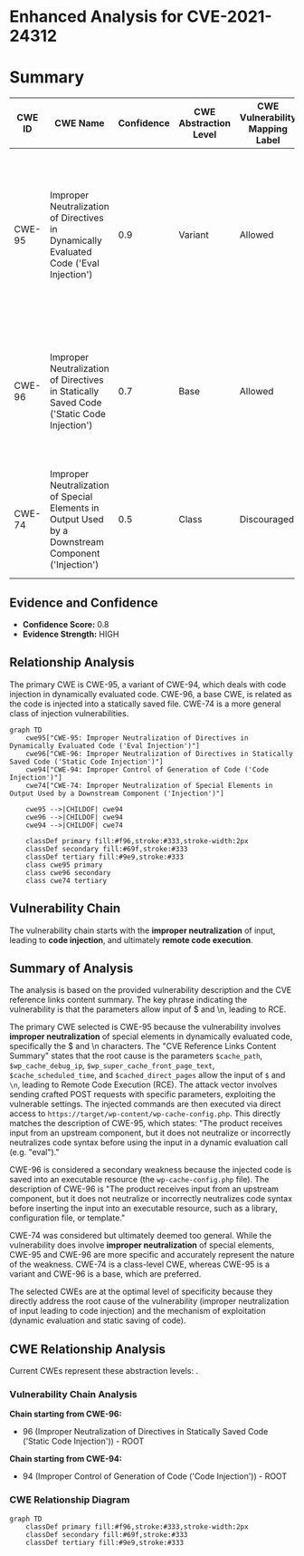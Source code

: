# Enhanced Analysis for CVE-2021-24312

# Summary
| CWE ID | CWE Name | Confidence | CWE Abstraction Level | CWE Vulnerability Mapping Label | CWE-Vulnerability Mapping Notes |
|---|---|---|---|---|---|
| CWE-95 | Improper Neutralization of Directives in Dynamically Evaluated Code ('Eval Injection') | 0.9 | Variant | Allowed | Primary CWE: The vulnerability allows for the injection of shell commands due to insecure handling of special characters in dynamically evaluated code. |
| CWE-96 | Improper Neutralization of Directives in Statically Saved Code ('Static Code Injection') | 0.7 | Base | Allowed | Secondary CWE: The injected code is saved into a configuration file, which is then executed, leading to static code injection. |
| CWE-74 | Improper Neutralization of Special Elements in Output Used by a Downstream Component ('Injection') | 0.5 | Class | Discouraged | Secondary CWE: High-level and often misused when lower-level weaknesses are more appropriate. |

## Evidence and Confidence

*   **Confidence Score:** 0.8
*   **Evidence Strength:** HIGH

## Relationship Analysis
The primary CWE is CWE-95, a variant of CWE-94, which deals with code injection in dynamically evaluated code. CWE-96, a base CWE, is related as the code is injected into a statically saved file. CWE-74 is a more general class of injection vulnerabilities.

```mermaid
graph TD
    cwe95["CWE-95: Improper Neutralization of Directives in Dynamically Evaluated Code ('Eval Injection')"]
    cwe96["CWE-96: Improper Neutralization of Directives in Statically Saved Code ('Static Code Injection')"]
    cwe94["CWE-94: Improper Control of Generation of Code ('Code Injection')"]
    cwe74["CWE-74: Improper Neutralization of Special Elements in Output Used by a Downstream Component ('Injection')"]

    cwe95 -->|CHILDOF| cwe94
    cwe96 -->|CHILDOF| cwe94
    cwe94 -->|CHILDOF| cwe74

    classDef primary fill:#f96,stroke:#333,stroke-width:2px
    classDef secondary fill:#69f,stroke:#333
    classDef tertiary fill:#9e9,stroke:#333
    class cwe95 primary
    class cwe96 secondary
    class cwe74 tertiary
```

## Vulnerability Chain
The vulnerability chain starts with the **improper neutralization** of input, leading to **code injection**, and ultimately **remote code execution**.

## Summary of Analysis
The analysis is based on the provided vulnerability description and the CVE reference links content summary. The key phrase indicating the vulnerability is that the parameters allow input of $ and \n, leading to RCE.

The primary CWE selected is CWE-95 because the vulnerability involves **improper neutralization** of special elements in dynamically evaluated code, specifically the $ and \n characters. The "CVE Reference Links Content Summary" states that the root cause is the parameters `$cache_path`, `$wp_cache_debug_ip`, `$wp_super_cache_front_page_text`, `$cache_scheduled_time`, and `$cached_direct_pages` allow the input of `$` and `\n`, leading to Remote Code Execution (RCE). The attack vector involves sending crafted POST requests with specific parameters, exploiting the vulnerable settings. The injected commands are then executed via direct access to `https://target/wp-content/wp-cache-config.php`. This directly matches the description of CWE-95, which states: "The product receives input from an upstream component, but it does not neutralize or incorrectly neutralizes code syntax before using the input in a dynamic evaluation call (e.g. "eval")."

CWE-96 is considered a secondary weakness because the injected code is saved into an executable resource (the `wp-cache-config.php` file). The description of CWE-96 is "The product receives input from an upstream component, but it does not neutralize or incorrectly neutralizes code syntax before inserting the input into an executable resource, such as a library, configuration file, or template."

CWE-74 was considered but ultimately deemed too general. While the vulnerability does involve **improper neutralization** of special elements, CWE-95 and CWE-96 are more specific and accurately represent the nature of the weakness. CWE-74 is a class-level CWE, whereas CWE-95 is a variant and CWE-96 is a base, which are preferred.

The selected CWEs are at the optimal level of specificity because they directly address the root cause of the vulnerability (improper neutralization of input leading to code injection) and the mechanism of exploitation (dynamic evaluation and static saving of code).


## CWE Relationship Analysis

Current CWEs represent these abstraction levels: .


### Vulnerability Chain Analysis

**Chain starting from CWE-96:**
- 96 (Improper Neutralization of Directives in Statically Saved Code ('Static Code Injection')) - ROOT


**Chain starting from CWE-94:**
- 94 (Improper Control of Generation of Code ('Code Injection')) - ROOT



### CWE Relationship Diagram

```mermaid
graph TD
    classDef primary fill:#f96,stroke:#333,stroke-width:2px
    classDef secondary fill:#69f,stroke:#333
    classDef tertiary fill:#9e9,stroke:#333
```